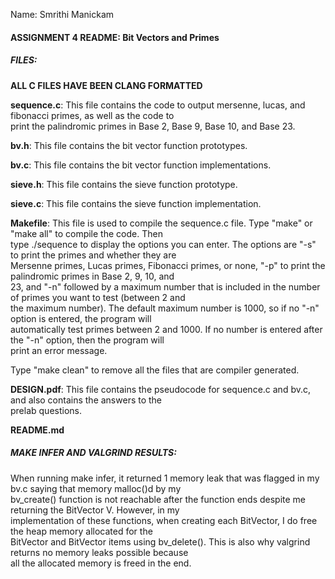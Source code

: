 Name: Smrithi Manickam  
  
  
#### ASSIGNMENT 4 README: Bit Vectors and Primes    
    
    
##### FILES:  
**ALL C FILES HAVE BEEN CLANG FORMATTED**   
    
   
**sequence.c**: This file contains the code to output mersenne, lucas, and fibonacci primes, as well as the code to   
print the palindromic primes in Base 2, Base 9, Base 10, and Base 23.
   
   
**bv.h**: This file contains the bit vector function prototypes.   
   
   
**bv.c**: This file contains the bit vector function implementations.   
   
   
**sieve.h**: This file contains the sieve function prototype.    
   
   
**sieve.c**: This file contains the sieve function implementation.   
   
   
**Makefile**: This file is used to compile the sequence.c file. Type "make" or "make all" to compile the code. Then   
type ./sequence to display the options you can enter. The options are "-s" to print the primes and whether they are   
Mersenne primes, Lucas primes, Fibonacci primes, or none, "-p" to print the palindromic primes in Base 2, 9, 10, and   
23, and "-n" followed by a maximum number that is included in the number of primes you want to test (between 2 and   
the maximum number). The default maximum number is 1000, so if no "-n" option is entered, the program will   
automatically test primes between 2 and 1000. If no number is entered after the "-n" option, then the program will   
print an error message.   
   
Type "make clean" to remove all the files that are compiler generated.   
   
    
**DESIGN.pdf**: This file contains the pseudocode for sequence.c and bv.c, and also contains the answers to the   
prelab questions.   
   
   
**README.md**   
   
   
   
##### MAKE INFER AND VALGRIND RESULTS:   
   
When running make infer, it returned 1 memory leak that was flagged in my bv.c saying that memory malloc()d by my   
bv_create() function is not reachable after the function ends despite me returning the BitVector V. However, in my   
implementation of these functions, when creating each BitVector, I do free the heap memory allocated for the   
BitVector and BitVector items using bv_delete(). This is also why valgrind returns no memory leaks possible because    
all the allocated memory is freed in the end. 

























